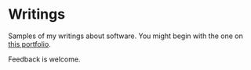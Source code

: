 # Writings

Samples of my writings about software. You might begin with
the one on [this portfolio](articles/this_portfolio.md).

Feedback is welcome.
